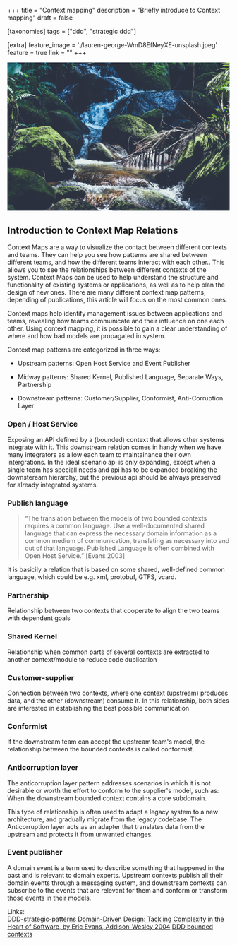 +++
title = "Context mapping"
description = "Briefly introduce to Context mapping"
draft = false

[taxonomies]
tags = ["ddd", "strategic ddd"]

[extra]
feature_image = './lauren-george-WmD8EfNeyXE-unsplash.jpeg'
feature = true
link = ""
+++

![Streams](lauren-george-WmD8EfNeyXE-unsplash.jpeg)

## Introduction to Context Map Relations 

Context Maps are a way to visualize the contact between different contexts and teams. They can help you see how patterns are shared between different teams, and how the different teams interact with each other.. This allows you to see the relationships between different contexts of the system. Context Maps can be used to help understand the structure and functionality of existing systems or applications, as well as to help plan the design of new ones. There are many different context map patterns, depending of publications, this article will focus on the most common ones.

Context maps help identify management issues between applications and teams, revealing how teams communicate and their influence on one each other. Using context mapping, it is possible to gain a clear understanding of where and how bad models are propagated in system.

Context map patterns are categorized in three ways:

- Upstream patterns: Open Host Service and Event Publisher

- Midway patterns: Shared Kernel, Published Language, Separate Ways, Partnership

- Downstream patterns: Customer/Supplier, Conformist, Anti-Corruption Layer

### Open / Host Service
Exposing an API defined by a (bounded) context that allows other systems integrate with it. This downstream relation comes in handy when we have many integrators as allow each team to maintainance their own intergrations. In the ideal scenario api is only expanding, except when a single team has speciall needs and api has to be expanded breaking the downsteream hierarchy, but the previous api should be always preserved for already integrated systems.


### Publish language

> “The translation between the models of two bounded contexts requires a common language. Use a well-documented shared language that can express the necessary domain information as a common medium of communication, translating as necessary into and out of that language. Published Language is often combined with Open Host Service.” [Evans 2003]

It is basicily a relation that is based on some shared, well-defined common language, which could be e.g. xml, protobuf, GTFS, vcard.


### Partnership
Relationship between two contexts that cooperate to align the two teams with dependent goals

### Shared Kernel
Relationship when common parts of several contexts are extracted to another context/module to reduce code duplication

### Customer-supplier
Connection between two contexts, where one context (upstream) produces data, and the other (downstream) consume it. In this relationship, both sides are interested in establishing the best possible communication

### Conformist
If the downstream team can accept the upstream team's model, the relationship between the bounded contexts is called conformist.

### Anticorruption layer
The anticorruption layer pattern addresses scenarios in which it is not desirable or worth the effort to conform to the supplier's model, such as: When the downstream bounded context contains a core subdomain.

This type of relationship is often used to adapt a legacy system to a new architecture, and gradually migrate from the legacy codebase. The Anticorruption layer acts as an adapter that translates data from the upstream and protects it from unwanted changes.

### Event publisher

A domain event is a term used to describe something that happened in the past and is relevant to domain experts. Upstream contexts publish all their domain events through a messaging system, and downstream contexts can subscribe to the events that are relevant for them and conform or transform those events in their models.

Links:  
[DDD-strategic-patterns](https://pubs.opengroup.org/architecture/o-aa-standard/DDD-strategic-patterns.html)
[Domain-Driven Design: Tackling Complexity in the Heart of Software, by Eric Evans, Addison-Wesley 2004](http://ddd.fed.wiki.org/)
[DDD bounded contexts](https://www.baeldung.com/java-modules-ddd-bounded-contexts)